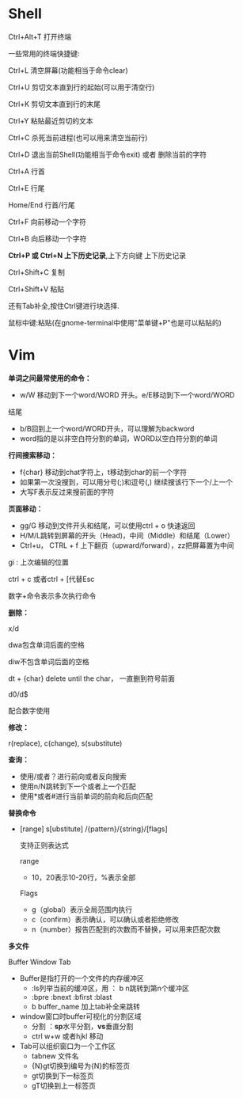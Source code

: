 # Shell

Ctrl+Alt+T 打开终端

一些常用的终端快捷键:

Ctrl+L 清空屏幕(功能相当于命令clear)

Ctrl+U 剪切文本直到行的起始(可以用于清空行)

Ctrl+K 剪切文本直到行的末尾

Ctrl+Y 粘贴最近剪切的文本

Ctrl+C 杀死当前进程(也可以用来清空当前行)

Ctrl+D 退出当前Shell(功能相当于命令exit) 或者 删除当前的字符

Ctrl+A 行首

Ctrl+E 行尾

Home/End 行首/行尾

Ctrl+F 向前移动一个字符

Ctrl+B 向后移动一个字符

**Ctrl+P 或 Ctrl+N 上下历史记录**,上下方向键 上下历史记录

Ctrl+Shift+C 复制

Ctrl+Shift+V 粘贴

还有Tab补全,按住Ctrl键进行块选择.

鼠标中键:粘贴(在gnome-terminal中使用"菜单键+P"也是可以粘贴的)

# Vim

**单词之间最常使用的命令：**

- w/W 移动到下一个word/WORD 开头。e/E移动到下一个word/WORD

结尾

- b/B回到上一个word/WORD开头，可以理解为backword
- word指的是以非空白符分割的单词，WORD以空白符分割的单词

**行间搜索移动：**

- f{char} 移动到chat字符上，t移动到char的前一个字符
- 如果第一次没搜到，可以用分号(;)和逗号(,) 继续搜该行下一个/上一个
- 大写F表示反过来搜前面的字符

**页面移动：**

- gg/G 移动到文件开头和结尾，可以使用ctrl + o 快速返回
- H/M/L跳转到屏幕的开头（Head)，中间（Middle）和结尾（Lower）
- Ctrl+u， CTRL + f 上下翻页（upward/forward），zz把屏幕置为中间

gi : 上次编辑的位置

ctrl + c 或者ctrl + [代替Esc

数字+命令表示多次执行命令

**删除：**

x/d

dwa包含单词后面的空格

diw不包含单词后面的空格

dt + {char} delete until the char， 一直删到符号前面

d0/d$

配合数字使用

**修改：**

r(replace), c(change), s(substitute)

**查询：**

- 使用/或者？进行前向或者反向搜索
- 使用n/N跳转到下一个或者上一个匹配
- 使用*或者#进行当前单词的前向和后向匹配

**替换命令**

- [range] s[ubstitute] /{pattern}/{string}/[flags]

  支持正则表达式

  range

  - 10，20表示10-20行，%表示全部

  Flags

  - g（global）表示全局范围内执行
  - c（confirm）表示确认，可以确认或者拒绝修改
  - n（number）报告匹配到的次数而不替换，可以用来匹配次数

**多文件**

Buffer Window Tab

- Buffer是指打开的一个文件的内存缓冲区
  - :ls列举当前的缓冲区，用 ： b n跳转到第n个缓冲区
  - :bpre :bnext :bfirst :blast
  - b buffer_name 加上tab补全来跳转
- window窗口时buffer可视化的分割区域
  - 分割 ：**sp**水平分割，**vs**垂直分割
  - ctrl w+w 或者hjkl 移动
- Tab可以组织窗口为一个工作区
  - tabnew 文件名
  - {N}gt切换到编号为{N}的标签页
  - gt切换到下一标签页
  - gT切换到上一标签页




